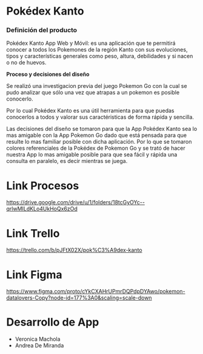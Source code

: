 # Pokédex Kanto

### Definición del producto

Pokédex Kanto App Web y Móvil: es una aplicación que te permitirá conocer a todos los Pokemones de la región Kanto con sus evoluciones, tipos y características generales como peso, altura, debilidades y si nacen o no de huevos.
 
**Proceso y decisiones del diseño**

Se realizó una investigacion previa del juego Pokemon Go con la cual se pudo analizar que sólo una vez que atrapas a un pokemon es posible conocerlo. 

Por lo cual Pokédex Kanto es una útil herramienta para que puedas conocerlos a todos y valorar sus caractéristicas de forma rápida y sencilla.

Las decisiones del diseño se tomaron para que la App Pokédex Kanto sea lo mas amigable con la App Pokemon Go dado que está pensada para que resulte lo mas familiar posible con dicha aplicación. Por lo que se tomaron colores referenciales de la Pokédex de Pokemon Go y se trató de hacer nuestra App lo mas amigable posible para que sea fácil y rápida una consulta en paralelo, es decir mientras se juega.

# Link Procesos #
https://drive.google.com/drive/u/1/folders/18tcGyOYc--qrlwMILdKLo4UkHoQx6zOd


# Link Trello #
https://trello.com/b/pJFtX02X/pok%C3%A9dex-kanto

# Link Figma #

https://www.figma.com/proto/cYkCXAHrUPmrDQPdpDYAwo/pokemon-datalovers-Copy?node-id=177%3A0&scaling=scale-down


# Desarrollo de App #
* Veronica Machola
* Andrea De Miranda